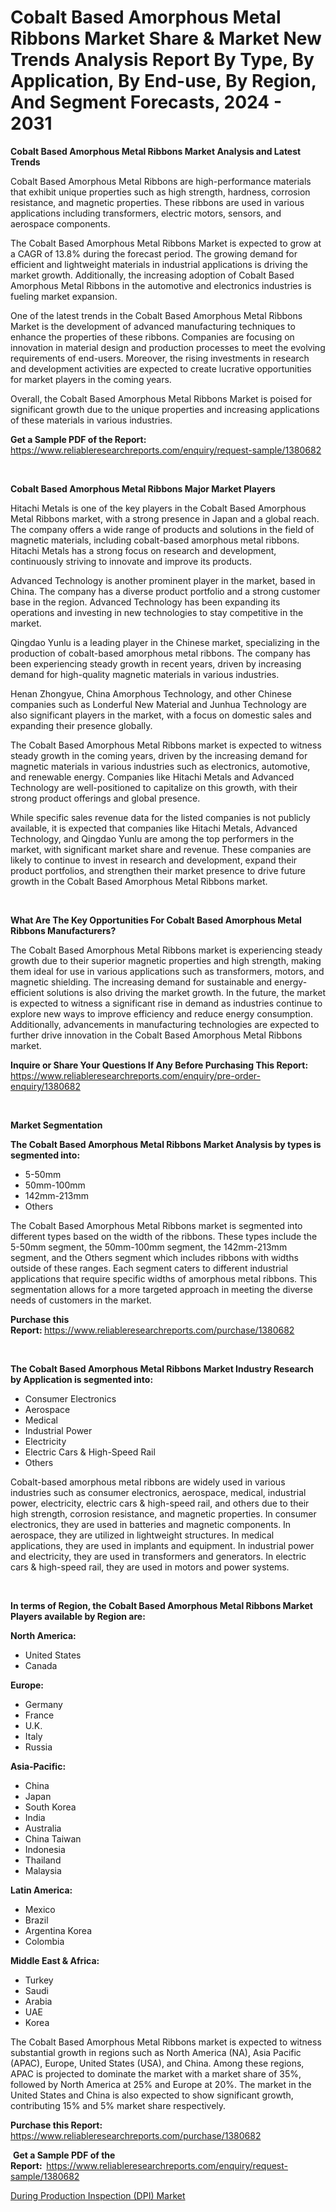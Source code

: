 <p><h1>Cobalt Based Amorphous Metal Ribbons Market Share & Market New Trends Analysis Report By Type, By Application, By End-use, By Region, And Segment Forecasts, 2024 - 2031</h1></p><p><strong>Cobalt Based Amorphous Metal Ribbons Market Analysis and Latest Trends</strong></p>
<p><p>Cobalt Based Amorphous Metal Ribbons are high-performance materials that exhibit unique properties such as high strength, hardness, corrosion resistance, and magnetic properties. These ribbons are used in various applications including transformers, electric motors, sensors, and aerospace components.</p><p>The Cobalt Based Amorphous Metal Ribbons Market is expected to grow at a CAGR of 13.8% during the forecast period. The growing demand for efficient and lightweight materials in industrial applications is driving the market growth. Additionally, the increasing adoption of Cobalt Based Amorphous Metal Ribbons in the automotive and electronics industries is fueling market expansion.</p><p>One of the latest trends in the Cobalt Based Amorphous Metal Ribbons Market is the development of advanced manufacturing techniques to enhance the properties of these ribbons. Companies are focusing on innovation in material design and production processes to meet the evolving requirements of end-users. Moreover, the rising investments in research and development activities are expected to create lucrative opportunities for market players in the coming years.</p><p>Overall, the Cobalt Based Amorphous Metal Ribbons Market is poised for significant growth due to the unique properties and increasing applications of these materials in various industries.</p></p>
<p><strong>Get a Sample PDF of the Report:&nbsp;</strong> <a href="https://www.reliableresearchreports.com/enquiry/request-sample/1380682">https://www.reliableresearchreports.com/enquiry/request-sample/1380682</a></p>
<p>&nbsp;</p>
<p><strong>Cobalt Based Amorphous Metal Ribbons Major Market Players</strong></p>
<p><p>Hitachi Metals is one of the key players in the Cobalt Based Amorphous Metal Ribbons market, with a strong presence in Japan and a global reach. The company offers a wide range of products and solutions in the field of magnetic materials, including cobalt-based amorphous metal ribbons. Hitachi Metals has a strong focus on research and development, continuously striving to innovate and improve its products.</p><p>Advanced Technology is another prominent player in the market, based in China. The company has a diverse product portfolio and a strong customer base in the region. Advanced Technology has been expanding its operations and investing in new technologies to stay competitive in the market.</p><p>Qingdao Yunlu is a leading player in the Chinese market, specializing in the production of cobalt-based amorphous metal ribbons. The company has been experiencing steady growth in recent years, driven by increasing demand for high-quality magnetic materials in various industries.</p><p>Henan Zhongyue, China Amorphous Technology, and other Chinese companies such as Londerful New Material and Junhua Technology are also significant players in the market, with a focus on domestic sales and expanding their presence globally.</p><p>The Cobalt Based Amorphous Metal Ribbons market is expected to witness steady growth in the coming years, driven by the increasing demand for magnetic materials in various industries such as electronics, automotive, and renewable energy. Companies like Hitachi Metals and Advanced Technology are well-positioned to capitalize on this growth, with their strong product offerings and global presence.</p><p>While specific sales revenue data for the listed companies is not publicly available, it is expected that companies like Hitachi Metals, Advanced Technology, and Qingdao Yunlu are among the top performers in the market, with significant market share and revenue. These companies are likely to continue to invest in research and development, expand their product portfolios, and strengthen their market presence to drive future growth in the Cobalt Based Amorphous Metal Ribbons market.</p></p>
<p>&nbsp;</p>
<p><strong>What Are The Key Opportunities For Cobalt Based Amorphous Metal Ribbons Manufacturers?</strong></p>
<p><p>The Cobalt Based Amorphous Metal Ribbons market is experiencing steady growth due to their superior magnetic properties and high strength, making them ideal for use in various applications such as transformers, motors, and magnetic shielding. The increasing demand for sustainable and energy-efficient solutions is also driving the market growth. In the future, the market is expected to witness a significant rise in demand as industries continue to explore new ways to improve efficiency and reduce energy consumption. Additionally, advancements in manufacturing technologies are expected to further drive innovation in the Cobalt Based Amorphous Metal Ribbons market.</p></p>
<p><strong>Inquire or Share Your Questions If Any Before Purchasing This Report:</strong> <a href="https://www.reliableresearchreports.com/enquiry/pre-order-enquiry/1380682">https://www.reliableresearchreports.com/enquiry/pre-order-enquiry/1380682</a></p>
<p>&nbsp;</p>
<p><strong>Market Segmentation</strong></p>
<p><strong>The Cobalt Based Amorphous Metal Ribbons Market Analysis by types is segmented into:</strong></p>
<p><ul><li>5-50mm</li><li>50mm-100mm</li><li>142mm-213mm</li><li>Others</li></ul></p>
<p><p>The Cobalt Based Amorphous Metal Ribbons market is segmented into different types based on the width of the ribbons. These types include the 5-50mm segment, the 50mm-100mm segment, the 142mm-213mm segment, and the Others segment which includes ribbons with widths outside of these ranges. Each segment caters to different industrial applications that require specific widths of amorphous metal ribbons. This segmentation allows for a more targeted approach in meeting the diverse needs of customers in the market.</p></p>
<p><strong>Purchase this Report:&nbsp;</strong><a href="https://www.reliableresearchreports.com/purchase/1380682">https://www.reliableresearchreports.com/purchase/1380682</a></p>
<p>&nbsp;</p>
<p><strong>The Cobalt Based Amorphous Metal Ribbons Market Industry Research by Application is segmented into:</strong></p>
<p><ul><li>Consumer Electronics</li><li>Aerospace</li><li>Medical</li><li>Industrial Power</li><li>Electricity</li><li>Electric Cars & High-Speed Rail</li><li>Others</li></ul></p>
<p><p>Cobalt-based amorphous metal ribbons are widely used in various industries such as consumer electronics, aerospace, medical, industrial power, electricity, electric cars & high-speed rail, and others due to their high strength, corrosion resistance, and magnetic properties. In consumer electronics, they are used in batteries and magnetic components. In aerospace, they are utilized in lightweight structures. In medical applications, they are used in implants and equipment. In industrial power and electricity, they are used in transformers and generators. In electric cars & high-speed rail, they are used in motors and power systems.</p></p>
<p>&nbsp;</p>
<p><strong>In terms of Region, the Cobalt Based Amorphous Metal Ribbons Market Players available by Region are:</strong></p>
<p>
    <p> <strong> North America: </strong>
        <ul>
            <li>United States</li>
            <li>Canada</li>
        </ul>
        </p> 
    <p> <strong> Europe: </strong>
        <ul>
            <li>Germany</li>
            <li>France</li>
            <li>U.K.</li>
            <li>Italy</li>
            <li>Russia</li>
        </ul>
        </p> 
    <p> <strong> Asia-Pacific: </strong>
        <ul>
            <li>China</li>
            <li>Japan</li>
            <li>South Korea</li>
            <li>India</li>
            <li>Australia</li>
            <li>China Taiwan</li>
            <li>Indonesia</li>
            <li>Thailand</li>
            <li>Malaysia</li>
        </ul>
        </p> 
    <p> <strong> Latin America: </strong>
        <ul>
            <li>Mexico</li>
            <li>Brazil</li>
            <li>Argentina Korea</li>
            <li>Colombia</li>
        </ul>
        </p> 
    <p> <strong> Middle East & Africa: </strong>
        <ul>
            <li>Turkey</li>
            <li>Saudi</li>
            <li>Arabia</li>
            <li>UAE</li>
            <li>Korea</li>
        </ul>
    </p>
    </p>
<p><p>The Cobalt Based Amorphous Metal Ribbons market is expected to witness substantial growth in regions such as North America (NA), Asia Pacific (APAC), Europe, United States (USA), and China. Among these regions, APAC is projected to dominate the market with a market share of 35%, followed by North America at 25% and Europe at 20%. The market in the United States and China is also expected to show significant growth, contributing 15% and 5% market share respectively.</p></p>
<p><strong>Purchase this Report: </strong><a href="https://www.reliableresearchreports.com/purchase/1380682">https://www.reliableresearchreports.com/purchase/1380682</a></p>
<p>&nbsp;<strong>Get a Sample PDF of the Report:&nbsp;&nbsp;</strong><a href="https://www.reliableresearchreports.com/enquiry/request-sample/1380682">https://www.reliableresearchreports.com/enquiry/request-sample/1380682</a></p>
<p><strong></strong></p>
<p><p><a href="https://invited-way-688.notion.site/During-Production-Inspection-DPI-Market-with-the-goal-of-estimating-the-market-size-and-future-gro-e45af5e6c2194376a00e0943b054542a">During Production Inspection (DPI) Market</a></p></p>